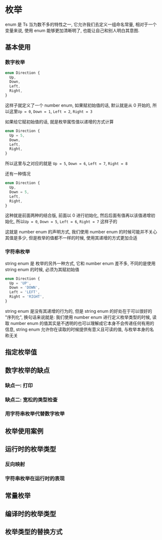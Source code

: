 # 枚举

enum 是 Ts 当为数不多的特性之一, 它允许我们去定义一组命名常量, 相对于一个变量来说, 使用 enum 能够更加清晰明了, 也能让自己和别人明白其意图.

## 基本使用

### 数字枚举

```ts
enum Direction {
  Up,
  Down,
  Left,
  Right,
}
```

这样子就定义了一个 number enum, 如果赋初始值的话, 默认就是从 0 开始的, 所以这里`Up = 0`, `Down = 1`,
`Left = 2`, `Right = 3`

如果给它赋初始值的话, 就是枚举属性值以递增的方式计算

```ts
enum Direction {
  Up = 5,
  Down,
  Left,
  Right,
}
```

所以这里与之对应的就是 `Up = 5`, `Down = 6`, `Left = 7`, `Right = 8`

还有一种情况

```ts
enum Direction {
  Up,
  Down = 5,
  Left,
  Right,
}
```

这种就是前面两种的结合版, 前面以 0 进行初始化, 然后后面有值再以该值递增初始化, 所以`Up = 0`, `Down = 5`, `Left = 6`, `Right = 7` 这样子的

这就是 number enum 的声明方式, 我们使用 number enum 的时候可能并不关心其值是多少, 但是枚举的值都不一样的时候, 使用其递增的方式更加合适

### 字符串枚举

string enum 是 枚举的另外一种方式, 它和 number enum 差不多, 不同的是使用 string enum 的时候, 必须为其赋初始值

```ts
enum Direction {
  Up = 'UP',
  Down = 'DOWN',
  Left = 'LEFT',
  Right = 'RIGHT',
}
```

string enum 是没有其递增的行为的, 但是 string enum 的好处在于可以很好的 "序列化", 换句话来说就是: 我们使用 number enum 进行定义枚举类型的时候, 读取 number enum 的值其实是不透明的也可以理解成它本身不会传递任何有用的信息, string enum 允许你在读取的时候提供有意义且可读的值, 与枚举本身的名称无关

## 指定枚举值

## 数字枚举的缺点

### 缺点一: 打印

### 缺点二: 宽松的类型检查

### 用字符串枚举代替数字枚举

## 枚举使用案例

## 运行时的枚举类型

### 反向映射

### 字符串枚举在运行时的表现

## 常量枚举

## 编译时的枚举类型

## 枚举类型的替换方式
